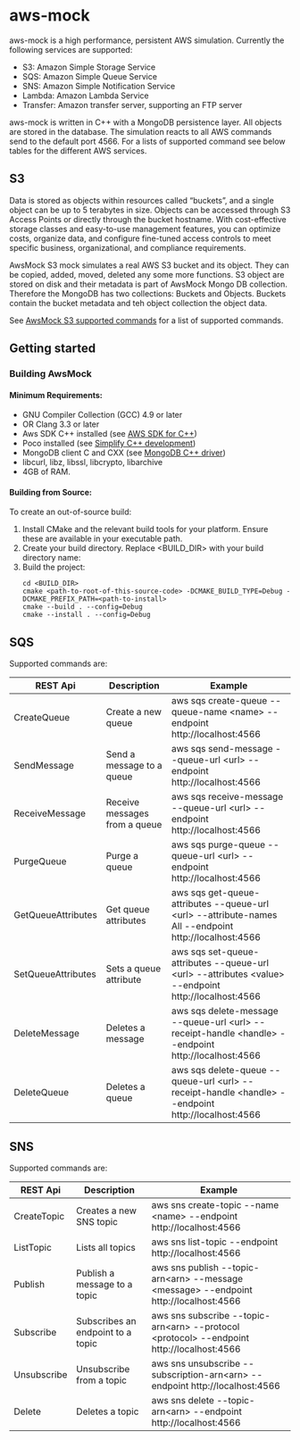 # aws-mock

aws-mock is a high performance, persistent AWS simulation. Currently the following services are supported: 

- S3: Amazon Simple Storage Service
- SQS: Amazon Simple Queue Service
- SNS: Amazon Simple Notification Service
- Lambda: Amazon Lambda Service
- Transfer: Amazon transfer server, supporting an FTP server

aws-mock is written in C++ with a MongoDB persistence layer. All objects are stored in the database. The simulation 
reacts to all AWS commands send to the default port 4566. For a lists of supported command see below tables for the 
different AWS services.

## S3

Data is stored as objects within resources called “buckets”, and a single object can be up to 5 terabytes in size. 
Objects can be accessed through S3 Access Points or directly through the bucket hostname. With cost-effective storage 
classes and easy-to-use management features, you can optimize costs, organize data, and configure fine-tuned access 
controls to meet specific business, organizational, and compliance requirements.

AwsMock S3 mock simulates a real AWS S3 bucket and its object. They can be copied, added, moved, deleted any some more 
functions. S3 object are stored on disk and their metadata is part of AwsMock Mongo DB collection. Therefore the MongoDB 
has two collections: Buckets and Objects. Buckets contain the bucket metadata and teh object collection the object data.

See [AwsMock S3 supported commands](docs/S3/S3Functions.md) for a list of supported commands.

## Getting started

### Building AwsMock

#### Minimum Requirements:
 
 - GNU Compiler Collection (GCC) 4.9 or later
 - OR Clang 3.3 or later
 - Aws SDK C++ installed (see [AWS SDK for C++](https://pocoproject.org/))
 - Poco installed (see [Simplify C++ development](https://pocoproject.org/))
 - MongoDB client C and CXX (see [MongoDB C++ driver](https://www.mongodb.com/docs/drivers/cxx/))
 - libcurl, libz, libssl, libcrypto, libarchive
 - 4GB of RAM.

#### Building from Source:
To create an out-of-source build:

 1. Install CMake and the relevant build tools for your platform. Ensure these are available in your executable path.
 2. Create your build directory. Replace <BUILD_DIR> with your build directory name:
 3. Build the project:
    ```
    cd <BUILD_DIR>
    cmake <path-to-root-of-this-source-code> -DCMAKE_BUILD_TYPE=Debug -DCMAKE_PREFIX_PATH=<path-to-install>
    cmake --build . --config=Debug
    cmake --install . --config=Debug
    ```
 

## SQS

Supported commands are:

| REST Api           | Description                   | Example                                                                                                              |
|--------------------|-------------------------------|----------------------------------------------------------------------------------------------------------------------|
| CreateQueue        | Create a new queue            | aws sqs create-queue --queue-name &lt;name&gt; --endpoint http://localhost:4566                                      |
| SendMessage        | Send a message to a queue     | aws sqs send-message --queue-url &lt;url&gt; --endpoint http://localhost:4566                                        |
| ReceiveMessage     | Receive messages from a queue | aws sqs receive-message --queue-url &lt;url&gt; --endpoint http://localhost:4566                                     |
| PurgeQueue         | Purge a queue                 | aws sqs purge-queue --queue-url &lt;url&gt; --endpoint http://localhost:4566                                         |
| GetQueueAttributes | Get queue attributes          | aws sqs get-queue-attributes --queue-url &lt;url&gt; --attribute-names All --endpoint http://localhost:4566          |
| SetQueueAttributes | Sets a queue attribute        | aws sqs set-queue-attributes --queue-url &lt;url&gt; --attributes &lt;value&gt; --endpoint http://localhost:4566     |
| DeleteMessage      | Deletes a message             | aws sqs delete-message --queue-url &lt;url&gt; --receipt-handle &lt;handle&gt; --endpoint http://localhost:4566      |
| DeleteQueue        | Deletes a queue               | aws sqs delete-queue --queue-url &lt;url&gt; --receipt-handle &lt;handle&gt; --endpoint http://localhost:4566 |

## SNS

Supported commands are:

| REST Api    | Description                       | Example                                                                                                     |
|-------------|-----------------------------------|-------------------------------------------------------------------------------------------------------------|
| CreateTopic | Creates a new SNS topic           | aws sns create-topic --name &lt;name&gt; --endpoint http://localhost:4566                                   |
| ListTopic   | Lists all topics                  | aws sns list-topic --endpoint http://localhost:4566                                                         | 
| Publish     | Publish a message to a topic      | aws sns publish --topic-arn&lt;arn&gt; --message &lt;message&gt; --endpoint http://localhost:4566           |
| Subscribe   | Subscribes an endpoint to a topic | aws sns subscribe --topic-arn&lt;arn&gt; --protocol &lt;protocol&gt; --endpoint http://localhost:4566       |
| Unsubscribe | Unsubscribe from a topic          | aws sns unsubscribe --subscription-arn&lt;arn&gt; --endpoint http://localhost:4566                          |
| Delete      | Deletes a topic                   | aws sns delete --topic-arn&lt;arn&gt; --endpoint http://localhost:4566 |
